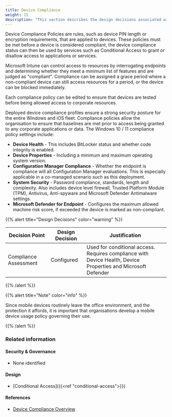 ```yaml
---
title: Device Compliance
weight: 15
description: "This section describes the design decisions associated with Device Compliance for system(s) built using ASD's Blueprint for Secure Cloud."
---
```


Device Compliance Policies are rules, such as device PIN length or encryption requirements, that are applied to devices. These policies must be met before a device is considered compliant, the device compliance status can then be used by services such as Conditional Access to grant or disallow access to applications or services.

Microsoft Intune can control access to resources by interrogating endpoints and determining whether they meet a minimum list of features and are judged as "compliant". Compliance can be assigned a grace period where a non-compliant device can still access resources for a period, or the device can be blocked immediately.

Each compliance policy can be edited to ensure that devices are tested before being allowed access to corporate resources.

Deployed device compliance profiles ensure a strong security posture for the entire Windows and iOS fleet. Compliance policies allow the organisation to ensure that baselines are met prior to access being granted to any corporate applications or data. The Windows 10 / 11 compliance policy settings include:

* **Device Health** - This includes BitLocker status and whether code integrity is enabled.
* **Device Properties** - Including a minimum and maximum operating system version.
* **Configuration Manager Compliance** - Whether the endpoint is compliance will all Configuration Manager evaluations. This is especially applicable in a co-managed scenario such as this deployment.
* **System Security** - Password compliance, standards, length and complexity. Also includes device level firewall, Trusted Platform Module (TPM), Antivirus, Anti-spyware and Microsoft Defender Antimalware settings.
* **Microsoft Defender for Endpoint** - Configures the maximum allowed machine risk score, if exceeded the device is marked as non-compliant.

{{% alert title="Design Decisions" color="warning" %}}

| Decision Point        | Design Decision                                                                  | Justification                |
| --------------------- | -------------------------------------------------------------------------------- | ---------------------------- |
| Compliance Assessment | Configured | Used for conditional access.<br>Requires compliance with Device Health, Device Properties and Microsoft Defender |

{{% /alert %}}

{{% alert title="Note" color="info" %}}

Since mobile devices routinely leave the office environment, and the protection it affords, it is important that organisations develop a mobile device usage policy governing their use.

{{% /alert %}}

### Related information

#### Security & Governance

* None identified

#### Design

* [Conditional Access]({{<ref "conditional-access">}})

#### References

* [Device Compliance Overview](https://docs.microsoft.com/mem/intune/protect/device-compliance-get-started)
